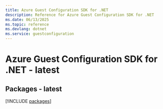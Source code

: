 ```yaml
---
title: Azure Guest Configuration SDK for .NET
description: Reference for Azure Guest Configuration SDK for .NET
ms.date: 06/13/2025
ms.topic: reference
ms.devlang: dotnet
ms.service: guestconfiguration
---
```

# Azure Guest Configuration SDK for .NET - latest
## Packages - latest
[!INCLUDE [packages](guest-configuration-index.md)]